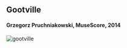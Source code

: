 ## Gootville

#### Grzegorz Pruchniakowski, MuseScore, 2014

![gootville](e-o/howdeepgootville.svg)
